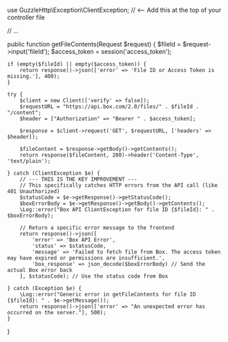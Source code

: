 use GuzzleHttp\Exception\ClientException; // <-- Add this at the top of your controller file

// ...

public function getFileContents(Request $request)
{
    $fileId = $request->input('fileId');
    $access_token = session('access_token');

    if (empty($fileId) || empty($access_token)) {
        return response()->json(['error' => 'File ID or Access Token is missing.'], 400);
    }
    
    try {
        $client = new Client(['verify' => false]);
        $requestURL = "https://api.box.com/2.0/files/" . $fileId . "/content";
        $header = ["Authorization" => "Bearer " . $access_token];

        $response = $client->request('GET', $requestURL, ['headers' => $header]);

        $fileContent = $response->getBody()->getContents();
        return response($fileContent, 200)->header('Content-Type', 'text/plain');

    } catch (ClientException $e) {
        // --- THIS IS THE KEY IMPROVEMENT ---
        // This specifically catches HTTP errors from the API call (like 401 Unauthorized)
        $statusCode = $e->getResponse()->getStatusCode();
        $boxErrorBody = $e->getResponse()->getBody()->getContents();
        \Log::error("Box API ClientException for file ID {$fileId}: " . $boxErrorBody);
        
        // Return a specific error message to the frontend
        return response()->json([
            'error' => 'Box API Error', 
            'status' => $statusCode,
            'message' => 'Failed to fetch file from Box. The access token may have expired or permissions are insufficient.',
            'box_response' => json_decode($boxErrorBody) // Send the actual Box error back
        ], $statusCode); // Use the status code from Box

    } catch (Exception $e) {
        \Log::error("Generic error in getFileContents for file ID {$fileId}: " . $e->getMessage());
        return response()->json(['error' => "An unexpected error has occurred on the server."], 500);
    }
}
